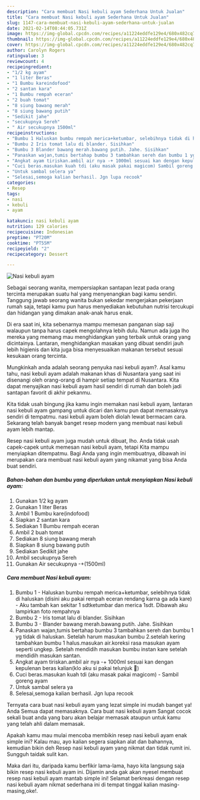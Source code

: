 ```yaml
---
description: "Cara membuat Nasi kebuli ayam Sederhana Untuk Jualan"
title: "Cara membuat Nasi kebuli ayam Sederhana Untuk Jualan"
slug: 1147-cara-membuat-nasi-kebuli-ayam-sederhana-untuk-jualan
date: 2021-02-14T08:44:05.731Z
image: https://img-global.cpcdn.com/recipes/a11224eddfe129e4/680x482cq70/nasi-kebuli-ayam-foto-resep-utama.jpg
thumbnail: https://img-global.cpcdn.com/recipes/a11224eddfe129e4/680x482cq70/nasi-kebuli-ayam-foto-resep-utama.jpg
cover: https://img-global.cpcdn.com/recipes/a11224eddfe129e4/680x482cq70/nasi-kebuli-ayam-foto-resep-utama.jpg
author: Carolyn Rogers
ratingvalue: 3
reviewcount: 4
recipeingredient:
- "1/2 kg ayam"
- "1 liter Beras"
- "1 Bumbu kareindofood"
- "2 santan kara"
- "1 Bumbu rempah eceran"
- "2 buah tomat"
- "8 siung bawang merah"
- "8 siung bawang putih"
- "Sedikit jahe"
- "secukupnya Sereh"
- " Air secukupnya 1500ml"
recipeinstructions:
- "Bumbu 1 Haluskan bumbu rempah merica+ketumbar, selebihnya tidak di haluskan (disini aku pakai rempah eceran rendang karna ga ada kare)  Aku tambah kan sekitar 1 sdtketumbar dan merica 1sdt. Dibawah aku lampirkan foto rempahnya"
- "Bumbu 2 Iris tomat lalu di blander. Sisihkan"
- "Bumbu 3 Blander bawang merah.bawang putih. Jahe. Sisihkan"
- "Panaskan wajan,tumis bertahap bumbu 3 tambahkan sereh dan bumbu 1 yg tidak di haluskan. Setelah harum masukan bumbu 2.setelah kering tambahkan bumbu 1 halus.masukan air.koreksi rasa masukan ayam seperti ungkep. Setelah mendidih masukan bumbu instan kare setelah mendidih masukan santan."
- "Angkat ayam tiriskan.ambil air nya -+ 1000ml sesuai kan dengan kepulenan beras kalian(klo aku si pakai telunjuk 🤭)"
- "Cuci beras.masukan kuah tdi (aku masak pakai magicom) Sambil goreng ayam"
- "Untuk sambal selera ya"
- "Selesai,semoga kalian berhasil. Jgn lupa recook"
categories:
- Resep
tags:
- nasi
- kebuli
- ayam

katakunci: nasi kebuli ayam 
nutrition: 129 calories
recipecuisine: Indonesian
preptime: "PT20M"
cooktime: "PT55M"
recipeyield: "2"
recipecategory: Dessert

---
```



![Nasi kebuli ayam](https://img-global.cpcdn.com/recipes/a11224eddfe129e4/680x482cq70/nasi-kebuli-ayam-foto-resep-utama.jpg)

Sebagai seorang wanita, mempersiapkan santapan lezat pada orang tercinta merupakan suatu hal yang menyenangkan bagi kamu sendiri. Tanggung jawab seorang  wanita bukan sekedar mengerjakan pekerjaan rumah saja, tetapi kamu pun harus menyediakan kebutuhan nutrisi tercukupi dan hidangan yang dimakan anak-anak harus enak.

Di era  saat ini, kita sebenarnya mampu memesan panganan siap saji walaupun tanpa harus capek mengolahnya lebih dulu. Namun ada juga lho mereka yang memang mau menghidangkan yang terbaik untuk orang yang dicintainya. Lantaran, menghidangkan masakan yang dibuat sendiri jauh lebih higienis dan kita juga bisa menyesuaikan makanan tersebut sesuai kesukaan orang tercinta. 



Mungkinkah anda adalah seorang penyuka nasi kebuli ayam?. Asal kamu tahu, nasi kebuli ayam adalah makanan khas di Nusantara yang saat ini disenangi oleh orang-orang di hampir setiap tempat di Nusantara. Kita dapat menyajikan nasi kebuli ayam hasil sendiri di rumah dan boleh jadi santapan favorit di akhir pekanmu.

Kita tidak usah bingung jika kamu ingin memakan nasi kebuli ayam, lantaran nasi kebuli ayam gampang untuk dicari dan kamu pun dapat memasaknya sendiri di tempatmu. nasi kebuli ayam boleh diolah lewat bermacam cara. Sekarang telah banyak banget resep modern yang membuat nasi kebuli ayam lebih mantap.

Resep nasi kebuli ayam juga mudah untuk dibuat, lho. Anda tidak usah capek-capek untuk memesan nasi kebuli ayam, tetapi Kita mampu menyiapkan ditempatmu. Bagi Anda yang ingin membuatnya, dibawah ini merupakan cara membuat nasi kebuli ayam yang nikamat yang bisa Anda buat sendiri.

<!--inarticleads1-->

##### Bahan-bahan dan bumbu yang diperlukan untuk menyiapkan Nasi kebuli ayam:

1. Gunakan 1/2 kg ayam
1. Gunakan 1 liter Beras
1. Ambil 1 Bumbu kare(indofood)
1. Siapkan 2 santan kara
1. Sediakan 1 Bumbu rempah eceran
1. Ambil 2 buah tomat
1. Sediakan 8 siung bawang merah
1. Siapkan 8 siung bawang putih
1. Sediakan Sedikit jahe
1. Ambil secukupnya Sereh
1. Gunakan  Air secukupnya -+(1500ml)




<!--inarticleads2-->

##### Cara membuat Nasi kebuli ayam:

1. Bumbu 1 - Haluskan bumbu rempah merica+ketumbar, selebihnya tidak di haluskan (disini aku pakai rempah eceran rendang karna ga ada kare)  - Aku tambah kan sekitar 1 sdtketumbar dan merica 1sdt. Dibawah aku lampirkan foto rempahnya
1. Bumbu 2 - Iris tomat lalu di blander. Sisihkan
1. Bumbu 3 - Blander bawang merah.bawang putih. Jahe. Sisihkan
1. Panaskan wajan,tumis bertahap bumbu 3 tambahkan sereh dan bumbu 1 yg tidak di haluskan. Setelah harum masukan bumbu 2.setelah kering tambahkan bumbu 1 halus.masukan air.koreksi rasa masukan ayam seperti ungkep. Setelah mendidih masukan bumbu instan kare setelah mendidih masukan santan.
1. Angkat ayam tiriskan.ambil air nya -+ 1000ml sesuai kan dengan kepulenan beras kalian(klo aku si pakai telunjuk 🤭)
1. Cuci beras.masukan kuah tdi (aku masak pakai magicom) - Sambil goreng ayam
1. Untuk sambal selera ya
1. Selesai,semoga kalian berhasil. Jgn lupa recook




Ternyata cara buat nasi kebuli ayam yang lezat simple ini mudah banget ya! Anda Semua dapat memasaknya. Cara buat nasi kebuli ayam Sangat cocok sekali buat anda yang baru akan belajar memasak ataupun untuk kamu yang telah ahli dalam memasak.

Apakah kamu mau mulai mencoba membikin resep nasi kebuli ayam enak simple ini? Kalau mau, ayo kalian segera siapkan alat dan bahannya, kemudian bikin deh Resep nasi kebuli ayam yang nikmat dan tidak rumit ini. Sungguh taidak sulit kan. 

Maka dari itu, daripada kamu berfikir lama-lama, hayo kita langsung saja bikin resep nasi kebuli ayam ini. Dijamin anda gak akan nyesel membuat resep nasi kebuli ayam mantab simple ini! Selamat berkreasi dengan resep nasi kebuli ayam nikmat sederhana ini di tempat tinggal kalian masing-masing,oke!.

